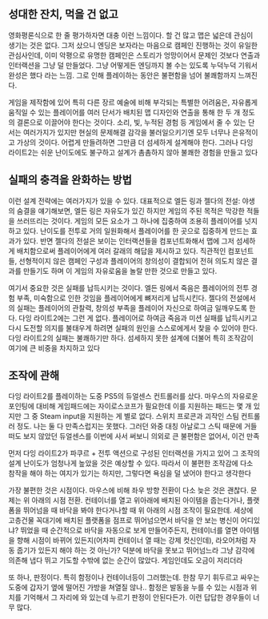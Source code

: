## 성대한 잔치, 먹을 건 없고

영화평론식으로 한 줄 평가하자면 대충 이런 느낌이다. 할 건 많고 맵은 넓은데 관심이 생기는 것은 없다. 그저 샀으니 엔딩은 보자라는 마음으로 캠페인 진행하는 것이 유일한 관심사인데, 이미 악평으로 유명한 캠페인은 스토리가 엉망이어서 문제인 것보다 연출과 인터랙션을 그냥 덜 만들었다. 그냥 어떻게든 엔딩까지 볼 수는 있도록 누덕누덕 기워서 완성은 했다 라는 느낌. 그로 인해 플레이하는 동안은 불편함을 넘어 불쾌함까지 느껴진다.

게임을 제작함에 있어 특히 다른 장르 예술에 비해 부각되는 특별한 어려움은, 자유롭게 움직일 수 있는 플레이어를 여러 단서가 배치된 맵 디자인와 연출을 통해 한 두 개 정도의 결론으로 이끌어야 한다는 것이다. 소리, 빛, 누적된 경험 등 게임에서 줄 수 있는 단서는 여러가지가 있지만 현실의 문제해결 감각을 불러일으키기엔 모두 너무나 은유적이고 가상의 것이다. 어렵게 만들려하면 그만큼 더 섬세하게 설계해야 한다. 그러나 다잉 라이트2는 쉬운 난이도에도 불구하고 설계가 촘촘하지 않아 불쾌한 경험을 만들고 있다

## 실패의 충격을 완화하는 방법

이런 설계 전략에는 여러가지가 있을 수 있다. 대표적으로 엘든 링과 젤다의 전설: 야생의 숨결을 얘기해보면, 엘든 링은 자유도가 있긴 하지만 게임의 주된 목적은 막강한 적들을 쓰러뜨리는 것이다. 게임의 모든 요소가 그 하나에 집중하여 조용히 플레이어를 넛지하고 있다. 난이도를 전투로 거의 일원화해서 플레이어를 한 곳으로 집중하게 만드는 효과가 있다. 반면 젤다의 전설은 보이는 인터랙션들을 컴포넌트화해서 맵에 그저 섬세하게 배치함으로써 플레이어에게 여러 갈래의 해답을 제시하고 있다. 직관적인 컴포넌트들, 선형적이지 않은 캠페인 구성과 플레이어의 창의성이 결합되어 전혀 의도치 않은 결과를 만들기도 하며 이 게임의 자유로움을 놀랄 만한 것으로 만들고 있다. 

여기서 중요한 것은 실패를 납득시키는 것이다. 엘든 링에서 죽음은 플레이어의 전투 경험 부족, 미숙함으로 인한 것임을 플레이어에게 뼈저리게 납득시킨다. 젤다의 전설에서의 실패는 플레이어의 관찰력, 창의성 부족을 플레이어 자신으로 하여금 일깨우도록 한다. 다잉 라이트2에는 그런 게 없다. 플레이어로 하여금 죽음과 미션 실패를 납득시키고 다시 도전할 의지를 불태우게 하려면 실패의 원인을 스스로에게서 찾을 수 있어야 한다. 다잉 라이트2의 실패는 불쾌하기만 하다. 섬세하지 못한 설계에 더불어 특히 조작감이 여기에 큰 비중을 차지하고 있다

## 조작에 관해

다잉 라이트2를 플레이하는 도중 PS5의 듀얼센스 컨트롤러를 샀다. 마우스의 자유로운 포인팅에 대비해 게임패드에는 자이로스코프가 필요한데 이를 지원하는 패드는 몇 개 있지만 그 중 Steam input을 지원하는 게 별로 없다. 스위치 프로콘과 괴작인 스팀 컨트롤러 정도. 나는 둘 다 만족스럽지는 못했다. 그러던 와중 대칭 아날로그 스틱 때문에 거들떠도 보지 않았던 듀얼센스를 이번에 사서 써보니 의외로 큰 불편함은 없어서, 이건 만족

먼저 다잉 라이트2가 파쿠르 + 전투 액션으로 구성된 인터랙션을 가지고 있어 그 조작의 설계 난이도가 엄청나게 높았을 것은 예상할 수 있다. 따라서 이 불편한 조작감에 다소 참작을 해야 하는 여지가 있기는 하지만, 그렇다면 욕심을 덜 냈어야 한다고 생각한다

가장 불편한 것은 시점이다. 마우스에 비해 좌우 방향 전환이 다소 늦은 것은 괜찮다. 문제는 위 아래의 시점 전환. 컨테이너를 열고 위아래에 배치된 아이템을 줍는다거나, 플랫폼을 뛰어넘을 때 바닥을 봐야 한다거나할 때 위 아래의 시점 조작이 필요한데. 세상에 고층건물 꼭대기에 배치된 플랫폼을 점프로 뛰어넘으면서 바닥을 안 보는 병신이 어디있냐? 뛰었을 때 순간적으로 바닥을 자동으로 보게 만들어주든지, 컨테이너를 열면 아이템을 향해 시점이 바뀌어 있든지(어차피 컨테이너 열 때는 강제 컷신인데), 라오어처럼 자동 줍기가 있든지 해야 하는 것 아닌가? 덕분에 바닥을 못보고 뛰어넘느라 그냥 감각에 의존해 냅다 뛰고 기도할 수밖에 없는 순간이 많았다. 게임인데도 오금이 저리더라

또 하나, 판정이다. 특히 함정이나 컨테이너등이 그러했는데. 한참 무기 휘두르고 싸우는 도중에 갑자기 옆에 떨어진 가방을 쳐열질 않나.. 함정은 발동을 누를 수 있는 시점과 위치를 기억해서 그 자리에 와 있는데 누르기 판정이 안된다든가. 이런 답답한 경우들이 너무 많다. 